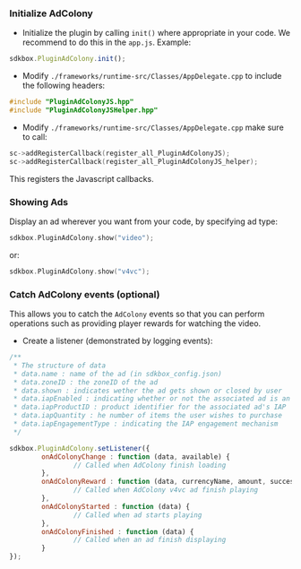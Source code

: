 ### Initialize AdColony
* Initialize the plugin by calling `init()` where appropriate in your code. We
recommend to do this in the `app.js`. Example:
```javascript
sdkbox.PluginAdColony.init();
```

* Modify `./frameworks/runtime-src/Classes/AppDelegate.cpp` to include the following headers:
```cpp
#include "PluginAdColonyJS.hpp"
#include "PluginAdColonyJSHelper.hpp"
```

* Modify `./frameworks/runtime-src/Classes/AppDelegate.cpp` make sure to call:
```cpp
sc->addRegisterCallback(register_all_PluginAdColonyJS);
sc->addRegisterCallback(register_all_PluginAdColonyJS_helper);
```
This registers the Javascript callbacks.

### Showing Ads
Display an ad wherever you want from your code, by specifying ad type:
```cpp
sdkbox.PluginAdColony.show("video");
```
or:
```cpp
sdkbox.PluginAdColony.show("v4vc");
```

### Catch AdColony events (optional)
This allows you to catch the `AdColony` events so that you can perform operations such as providing player rewards for watching the video.

* Create a listener (demonstrated by logging events):
```javascript
/**
 * The structure of data
 * data.name : name of the ad (in sdkbox_config.json)
 * data.zoneID : the zoneID of the ad
 * data.shown : indicates wether the ad gets shown or closed by user
 * data.iapEnabled : indicating whether or not the associated ad is an IAP
 * data.iapProductID : product identifier for the associated ad's IAP
 * data.iapQuantity : he number of items the user wishes to purchase
 * data.iapEngagementType : indicating the IAP engagement mechanism
 */

sdkbox.PluginAdColony.setListener({
		onAdColonyChange : function (data, available) {
				// Called when AdColony finish loading
		},
		onAdColonyReward : function (data, currencyName, amount, success) {
				// Called when AdColony v4vc ad finish playing
		},
		onAdColonyStarted : function (data) {
				// Called when ad starts playing
		},
		onAdColonyFinished : function (data) {
				// Called when an ad finish displaying
		}
});
```
